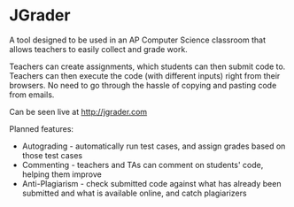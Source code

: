 # JGrader
A tool designed to be used in an AP Computer Science classroom that allows teachers to easily collect and grade work.

Teachers can create assignments, which students can then submit code to.
Teachers can then execute the code (with different inputs) right from their browsers.
No need to go through the hassle of copying and pasting code from emails.

Can be seen live at http://jgrader.com

Planned features:
* Autograding - automatically run test cases, and assign grades based on those test cases
* Commenting - teachers and TAs can comment on students' code, helping them improve
* Anti-Plagiarism - check submitted code against what has already been submitted and what is available online, and catch plagiarizers
